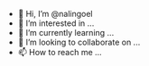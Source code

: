 - 👋 Hi, I’m @nalingoel
- 👀 I’m interested in ...
- 🌱 I’m currently learning ...
- 💞️ I’m looking to collaborate on ...
- 📫 How to reach me ...

<!---
nalingoel/nalingoel is a ✨ special ✨ repository because its `README.md` (this file) appears on your GitHub profile.
You can click the Preview link to take a look at your changes.
--->
